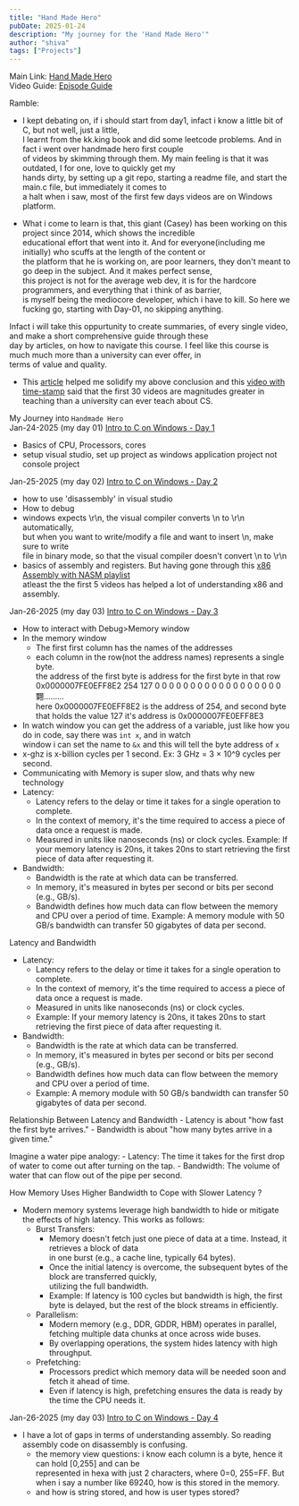 ```yaml
---
title: "Hand Made Hero"
pubDate: 2025-01-24
description: "My journey for the 'Hand Made Hero'"
author: "shiva"
tags: ["Projects"]
---
```


Main Link: [Hand Made Hero](https://mollyrocket.com/#handmade)  
Video Guide: [Episode Guide](https://guide.handmadehero.org/)  

Ramble: 
- I kept debating on, if i should start from day1, infact i know a little bit of C, but not well, just a little,  
I learnt from the kk.king book and did some leetcode problems. And in fact i went over handmade hero first couple   
of videos by skimming through them. My main feeling is that it was outdated, I for one, love to quickly get my  
hands dirty, by setting up a git repo, starting a readme file, and start the main.c file, but immediately it comes to  
a halt when i saw, most of the first few days videos are on Windows platform.  

- What i come to learn is that, this giant (Casey) has been working on this project since 2014, which shows the incredible  
educational effort that went into it. And for everyone(including me initially) who scuffs at the length of the content or   
the platform that he is working on, are poor learners, they don't meant to go deep in the subject. And it makes perfect sense,  
this project is not for the average web dev, it is for the hardcore programmers, and everything that i think of as barrier,  
is myself being the mediocore developer, which i have to kill. So here we fucking go, starting with Day-01, no skipping anything.  

Infact i will take this oppurtunity to create summaries, of every single video, and make a short comprehensive guide through these  
day by articles, on how to navigate this course. I feel like this course is much much more than a university can ever offer, in  
terms of value and quality.  
- This [article](https://medium.com/@ToddCullum/developers-what-handmade-hero-is-and-why-you-should-watch-it-8e88e9c2836e) helped me solidify my above conclusion
and this [video with time-stamp](https://www.youtube.com/watch?v=0xJeEcq16hY&t=710s) said that the first 30 videos are magnitudes greater in  
teaching than a university can ever teach about CS.


My Journey into `Handmade Hero`  
Jan-24-2025 (my day 01)
[Intro to C on Windows - Day 1](https://guide.handmadehero.org/intro-to-c/day1/)
- Basics of CPU, Processors, cores
- setup visual studio, set up project as windows application project not console project  

Jan-25-2025 (my day 02)
[Intro to C on Windows - Day 2](https://guide.handmadehero.org/intro-to-c/day2/)
- how to use 'disassembly' in visual studio
- How to debug
- windows expects \r\n, the visual compiler converts \n to \r\n automatically,  
  but when you want to write/modify a file and want to insert \n, make sure to write  
  file in binary mode, so that the visual compiler doesn't convert \n to \r\n  
- basics of assembly and registers. But having gone through this [x86 Assembly with NASM playlist](https://www.youtube.com/playlist?list=PL2EF13wm-hWCoj6tUBGUmrkJmH1972dBB)  
  atleast the  the first 5 videos has helped a lot of understanding x86 and assembly.

Jan-26-2025 (my day 03)
[Intro to C on Windows - Day 3](https://guide.handmadehero.org/intro-to-c/day3/)
- How to interact with Debug>Memory window
- In the memory window
  - The first first column has the names of the addresses
  - each column in the row(not the address names) represents a single byte.   
   the address of the first byte is address for the first byte in that row  
   0x0000007FE0EFF8E2  254 127   0   0   0   0   0   0   0   0   0   0   0   0   0   0   0   0   0   0  翾.........  
   here  0x0000007FE0EFF8E2 is the address of 254, and second byte that holds the value 127 it's address is 0x0000007FE0EFF8E3  
- In watch window you can get the address of a variable, just like how you do in code, say there was `int x`, and in watch  
  window i can set the name to `&x` and this will tell the byte address of `x`  
- x-ghz is x-billion cycles per 1 second. Ex: 3 GHz = 3 × 10^9 cycles per second.
- Communicating with Memory is super slow, and thats why new technology 
- Latency:
    - Latency refers to the delay or time it takes for a single operation to complete.
    - In the context of memory, it's the time required to access a piece of data once a request is made.
    - Measured in units like nanoseconds (ns) or clock cycles.
  Example: If your memory latency is 20ns, it takes 20ns to start retrieving the first piece of data after requesting it.
- Bandwidth:
    - Bandwidth is the rate at which data can be transferred.
    - In memory, it's measured in bytes per second or bits per second (e.g., GB/s).
    - Bandwidth defines how much data can flow between the memory and CPU over a period of time.
  Example: A memory module with 50 GB/s bandwidth can transfer 50 gigabytes of data per second.

Latency and Bandwidth
  - Latency:
    - Latency refers to the delay or time it takes for a single operation to complete.
    - In the context of memory, it's the time required to access a piece of data once a request is made.
    - Measured in units like nanoseconds (ns) or clock cycles.
    - Example: If your memory latency is 20ns, it takes 20ns to start retrieving the first piece of data after requesting it.
  - Bandwidth:
    - Bandwidth is the rate at which data can be transferred.
    - In memory, it's measured in bytes per second or bits per second (e.g., GB/s).
    - Bandwidth defines how much data can flow between the memory and CPU over a period of time.
    - Example: A memory module with 50 GB/s bandwidth can transfer 50 gigabytes of data per second.

Relationship Between Latency and Bandwidth
    - Latency is about "how fast the first byte arrives."
    - Bandwidth is about "how many bytes arrive in a given time."

Imagine a water pipe analogy:
    - Latency: The time it takes for the first drop of water to come out after turning on the tap.
    - Bandwidth: The volume of water that can flow out of the pipe per second.

How Memory Uses Higher Bandwidth to Cope with Slower Latency ?
- Modern memory systems leverage high bandwidth to hide or mitigate the effects of high latency. This works as follows:
    - Burst Transfers:
        - Memory doesn't fetch just one piece of data at a time. Instead, it retrieves a block of data   
          in one burst (e.g., a cache line, typically 64 bytes).  
        - Once the initial latency is overcome, the subsequent bytes of the block are transferred quickly,   
          utilizing the full bandwidth.
        - Example: If latency is 100 cycles but bandwidth is high, the first byte is delayed, but the rest of the 
             block streams in efficiently.
    - Parallelism:
        - Modern memory (e.g., DDR, GDDR, HBM) operates in parallel, fetching multiple data chunks at once across wide buses.
        - By overlapping operations, the system hides latency with high throughput.
    - Prefetching:
        - Processors predict which memory data will be needed soon and fetch it ahead of time.
        - Even if latency is high, prefetching ensures the data is ready by the time the CPU needs it.


Jan-26-2025 (my day 03)
[Intro to C on Windows - Day 4](https://guide.handmadehero.org/intro-to-c/day4/)
- I have a lot of gaps in terms of understanding assembly. So reading assembly code on disassembly is confusing.
  - the memory view questions: i know each column is a byte, hence it can hold [0,255] and can be  
    represented in hexa with just 2 characters, where 0=0, 255=FF. But when i say a number like 69240, how is this stored in the memory.
  - and how is string stored, and how is user types stored?
